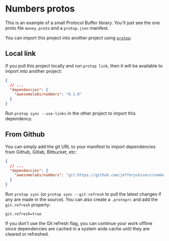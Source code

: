 # Numbers protos

This is an example of a small Protocol Buffer library. You'll just see the one proto file `money.proto` and a `protop.json` manifest.

You can import this project into another project using [`protop`](https://protop.io):

## Local link
If you pull this project locally and run `protop link`, then it will be available to import into another project:
```json
{
  // ...
  "dependencies": {
    "awesomelabs/numbers": "0.1.0"
  }
}
```
Run `protop sync --use-links` in the other project to import this dependency.

## From Github
You can simply add the git URL to your manifest to import dependencies from Github, Gitlab, Bitbucket, etc:
```json
{
  // ...
  "dependencies": {
    "awesomelabs/numbers": "git:https://github.com/jefferyshivers/numbers-protos"
  }
}
```

Run `protop sync` (or `protop sync --git-refresh` to pull the latest changes if any are made in the source). You can also create a `.protoprc` and add the `git.refresh` property:

```properties
git.refresh=true
```

If you don't use the Git refresh flag, you can continue your work offline since dependencies are cached in a system wide cache until they are cleared or refreshed.
